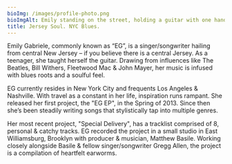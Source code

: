 ```yaml
---
bioImg: /images/profile-photo.png
bioImgAlt: Emily standing on the street, holding a guitar with one hand
title: Jersey Soul. NYC Blues.
---
```


Emily Gabriele, commonly known as “EG”, is a singer/songwriter hailing
from central New Jersey – if you believe there is a central Jersey. As
a teenager, she taught herself the guitar. Drawing from influences
like The Beatles, Bill Withers, Fleetwood Mac & John Mayer, her music
is infused with blues roots and a soulful feel.

EG currently resides in New York City and frequents Los Angeles &
Nashville. With travel as a constant in her life, inspiration runs
rampant. She released her first project, the "EG EP", in the Spring of 2013. Since then she’s been steadily writing songs that stylistically tap into multiple genres.

Her most recent project, "Special Delivery", has a tracklist comprised
of 8, personal & catchy tracks. EG recorded the project in a small
studio in East Williamsburg, Brooklyn with producer & musician,
Matthew Basile. Working closely alongside Basile & fellow
singer/songwriter Gregg Allen, the project is a compilation of
heartfelt earworms.
